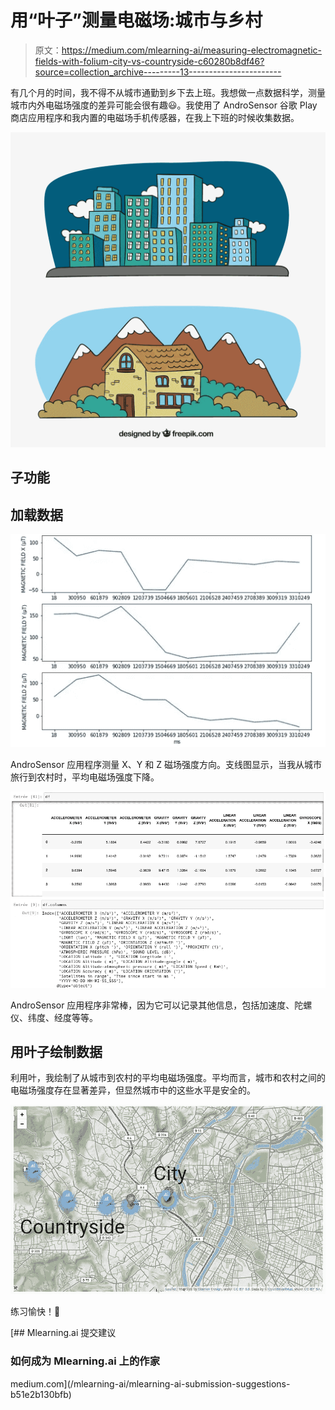 # 用“叶子”测量电磁场:城市与乡村

> 原文：<https://medium.com/mlearning-ai/measuring-electromagnetic-fields-with-folium-city-vs-countryside-c60280b8df46?source=collection_archive---------13----------------------->

有几个月的时间，我不得不从城市通勤到乡下去上班。我想做一点数据科学，测量城市内外电磁场强度的差异可能会很有趣😃。我使用了 AndroSensor 谷歌 Play 商店应用程序和我内置的电磁场手机传感器，在我上下班的时候收集数据。

![](img/2c400428ea1f7cf55f983b77b4f8e480.png)

## 子功能

## 加载数据

![](img/19539f1174dc3c018a630231377a0052.png)

AndroSensor 应用程序测量 X、Y 和 Z 磁场强度方向。支线图显示，当我从城市旅行到农村时，平均电磁场强度下降。

![](img/54b1fdb82b362992d527b5f32bebd551.png)

AndroSensor 应用程序非常棒，因为它可以记录其他信息，包括加速度、陀螺仪、纬度、经度等等。

## 用叶子绘制数据

利用叶，我绘制了从城市到农村的平均电磁场强度。平均而言，城市和农村之间的电磁场强度存在显著差异，但显然城市中的这些水平是安全的。

![](img/854f6411fbee3e7148e33e52bd136f23.png)

练习愉快！👋

[](/mlearning-ai/mlearning-ai-submission-suggestions-b51e2b130bfb) [## Mlearning.ai 提交建议

### 如何成为 Mlearning.ai 上的作家

medium.com](/mlearning-ai/mlearning-ai-submission-suggestions-b51e2b130bfb)